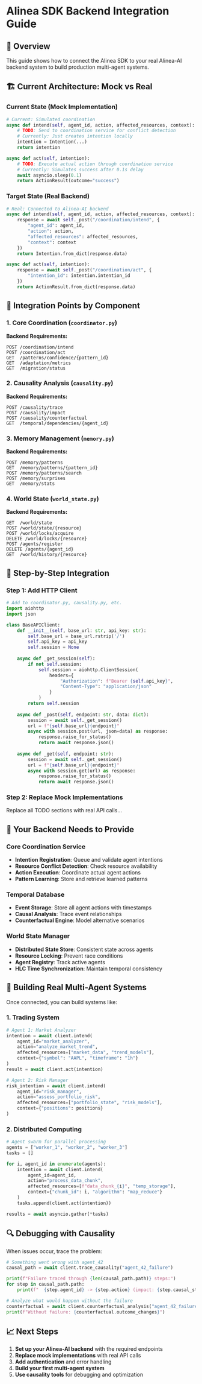 # Alinea SDK Backend Integration Guide

## 🎯 Overview

This guide shows how to connect the Alinea SDK to your real Alinea-AI backend system to build production multi-agent systems.

## 🏗️ Current Architecture: Mock vs Real

### Current State (Mock Implementation)
```python
# Current: Simulated coordination
async def intend(self, agent_id, action, affected_resources, context):
    # TODO: Send to coordination service for conflict detection
    # Currently: Just creates intention locally
    intention = Intention(...)
    return intention

async def act(self, intention):
    # TODO: Execute actual action through coordination service  
    # Currently: Simulates success after 0.1s delay
    await asyncio.sleep(0.1)
    return ActionResult(outcome="success")
```

### Target State (Real Backend)
```python
# Real: Connected to Alinea-AI backend
async def intend(self, agent_id, action, affected_resources, context):
    response = await self._post("/coordination/intend", {
        "agent_id": agent_id,
        "action": action, 
        "affected_resources": affected_resources,
        "context": context
    })
    return Intention.from_dict(response.data)

async def act(self, intention):
    response = await self._post("/coordination/act", {
        "intention_id": intention.intention_id
    })
    return ActionResult.from_dict(response.data)
```

## 🔌 Integration Points by Component

### 1. Core Coordination (`coordinator.py`)
**Backend Requirements:**
```
POST /coordination/intend
POST /coordination/act  
GET  /patterns/confidence/{pattern_id}
GET  /adaptation/metrics
GET  /migration/status
```

### 2. Causality Analysis (`causality.py`)  
**Backend Requirements:**
```
POST /causality/trace
POST /causality/impact
POST /causality/counterfactual
GET  /temporal/dependencies/{agent_id}
```

### 3. Memory Management (`memory.py`)
**Backend Requirements:**
```
POST /memory/patterns
GET  /memory/patterns/{pattern_id}
POST /memory/patterns/search
POST /memory/surprises
GET  /memory/stats
```

### 4. World State (`world_state.py`)
**Backend Requirements:**
```
GET  /world/state
POST /world/state/{resource}
POST /world/locks/acquire
DELETE /world/locks/{resource}
POST /agents/register
DELETE /agents/{agent_id}
GET  /world/history/{resource}
```

## 🚀 Step-by-Step Integration

### Step 1: Add HTTP Client
```python
# Add to coordinator.py, causality.py, etc.
import aiohttp
import json

class BaseAPIClient:
    def __init__(self, base_url: str, api_key: str):
        self.base_url = base_url.rstrip('/')
        self.api_key = api_key
        self.session = None
    
    async def _get_session(self):
        if not self.session:
            self.session = aiohttp.ClientSession(
                headers={
                    "Authorization": f"Bearer {self.api_key}",
                    "Content-Type": "application/json"
                }
            )
        return self.session
    
    async def _post(self, endpoint: str, data: dict):
        session = await self._get_session()
        url = f"{self.base_url}{endpoint}"
        async with session.post(url, json=data) as response:
            response.raise_for_status()
            return await response.json()
    
    async def _get(self, endpoint: str):
        session = await self._get_session()
        url = f"{self.base_url}{endpoint}"
        async with session.get(url) as response:
            response.raise_for_status()
            return await response.json()
```

### Step 2: Replace Mock Implementations
Replace all TODO sections with real API calls...

## 🔧 Your Backend Needs to Provide

### Core Coordination Service
- **Intention Registration**: Queue and validate agent intentions
- **Resource Conflict Detection**: Check resource availability  
- **Action Execution**: Coordinate actual agent actions
- **Pattern Learning**: Store and retrieve learned patterns

### Temporal Database
- **Event Storage**: Store all agent actions with timestamps
- **Causal Analysis**: Trace event relationships
- **Counterfactual Engine**: Model alternative scenarios

### World State Manager  
- **Distributed State Store**: Consistent state across agents
- **Resource Locking**: Prevent race conditions
- **Agent Registry**: Track active agents
- **HLC Time Synchronization**: Maintain temporal consistency

## 🎯 Building Real Multi-Agent Systems

Once connected, you can build systems like:

### 1. Trading System
```python
# Agent 1: Market Analyzer
intention = await client.intend(
    agent_id="market_analyzer",
    action="analyze_market_trend", 
    affected_resources=["market_data", "trend_models"],
    context={"symbol": "AAPL", "timeframe": "1h"}
)
result = await client.act(intention)

# Agent 2: Risk Manager  
risk_intention = await client.intend(
    agent_id="risk_manager",
    action="assess_portfolio_risk",
    affected_resources=["portfolio_state", "risk_models"], 
    context={"positions": positions}
)
```

### 2. Distributed Computing
```python
# Agent swarm for parallel processing
agents = ["worker_1", "worker_2", "worker_3"]
tasks = []

for i, agent_id in enumerate(agents):
    intention = await client.intend(
        agent_id=agent_id,
        action="process_data_chunk",
        affected_resources=[f"data_chunk_{i}", "temp_storage"],
        context={"chunk_id": i, "algorithm": "map_reduce"}
    )
    tasks.append(client.act(intention))

results = await asyncio.gather(*tasks)
```

## 🔍 Debugging with Causality

When issues occur, trace the problem:
```python
# Something went wrong with agent_42
causal_path = await client.trace_causality("agent_42_failure")

print(f"Failure traced through {len(causal_path.path)} steps:")
for step in causal_path.path:
    print(f"  {step.agent_id} -> {step.action} (impact: {step.causal_strength})")

# Analyze what would happen without the failure
counterfactual = await client.counterfactual_analysis("agent_42_failure")
print(f"Without failure: {counterfactual.outcome_changes}")
```

## 📈 Next Steps

1. **Set up your Alinea-AI backend** with the required endpoints
2. **Replace mock implementations** with real API calls  
3. **Add authentication** and error handling
4. **Build your first multi-agent system**
5. **Use causality tools** for debugging and optimization